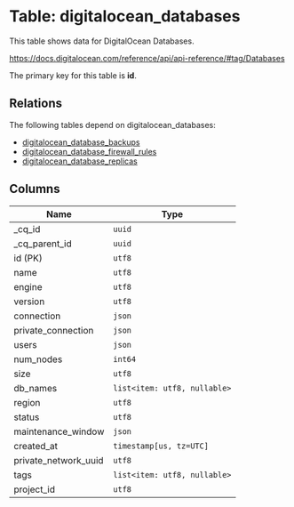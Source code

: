 # Table: digitalocean_databases

This table shows data for DigitalOcean Databases.

https://docs.digitalocean.com/reference/api/api-reference/#tag/Databases

The primary key for this table is **id**.

## Relations

The following tables depend on digitalocean_databases:
  - [digitalocean_database_backups](digitalocean_database_backups.md)
  - [digitalocean_database_firewall_rules](digitalocean_database_firewall_rules.md)
  - [digitalocean_database_replicas](digitalocean_database_replicas.md)

## Columns

| Name          | Type          |
| ------------- | ------------- |
|_cq_id|`uuid`|
|_cq_parent_id|`uuid`|
|id (PK)|`utf8`|
|name|`utf8`|
|engine|`utf8`|
|version|`utf8`|
|connection|`json`|
|private_connection|`json`|
|users|`json`|
|num_nodes|`int64`|
|size|`utf8`|
|db_names|`list<item: utf8, nullable>`|
|region|`utf8`|
|status|`utf8`|
|maintenance_window|`json`|
|created_at|`timestamp[us, tz=UTC]`|
|private_network_uuid|`utf8`|
|tags|`list<item: utf8, nullable>`|
|project_id|`utf8`|